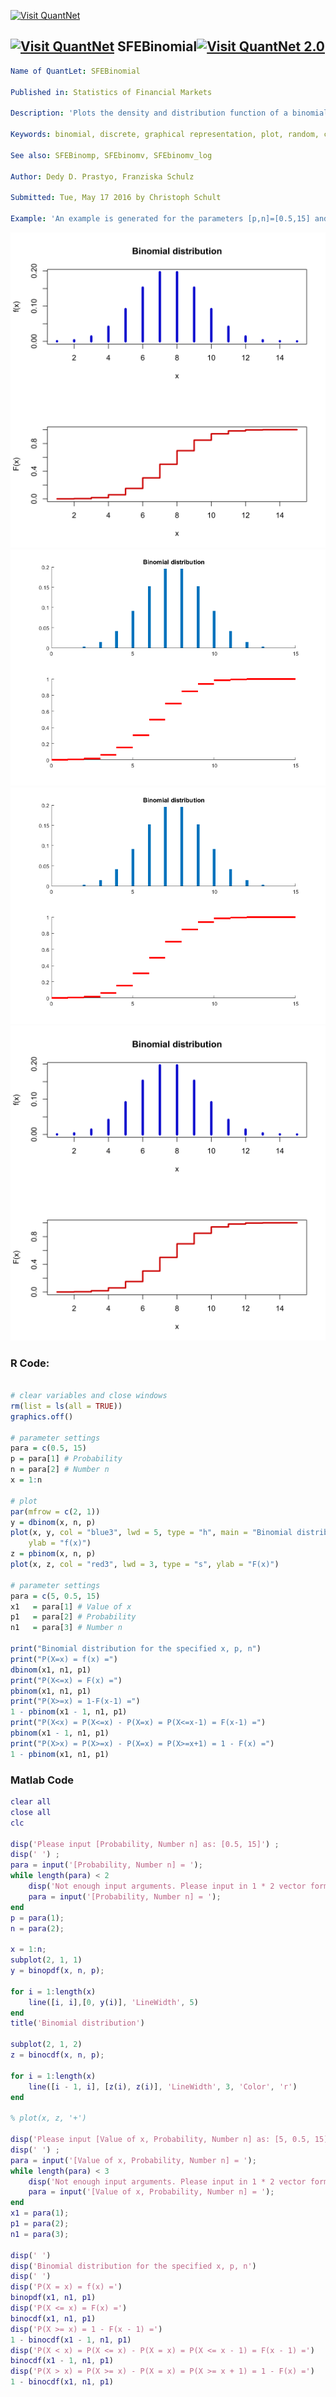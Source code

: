 
[<img src="https://github.com/QuantLet/Styleguide-and-FAQ/blob/master/pictures/banner.png" width="880" alt="Visit QuantNet">](http://quantlet.de/index.php?p=info)

## [<img src="https://github.com/QuantLet/Styleguide-and-Validation-procedure/blob/master/pictures/qloqo.png" alt="Visit QuantNet">](http://quantlet.de/) **SFEBinomial**[<img src="https://github.com/QuantLet/Styleguide-and-Validation-procedure/blob/master/pictures/QN2.png" width="60" alt="Visit QuantNet 2.0">](http://quantlet.de/d3/ia)

```yaml
Name of QuantLet: SFEBinomial

Published in: Statistics of Financial Markets

Description: 'Plots the density and distribution function of a binomial distributed random variable with different parameters and calculates probabilities.'

Keywords: binomial, discrete, graphical representation, plot, random, cdf, pdf, density

See also: SFEBinomp, SFEbinomv, SFEbinomv_log

Author: Dedy D. Prastyo, Franziska Schulz

Submitted: Tue, May 17 2016 by Christoph Schult

Example: 'An example is generated for the parameters [p,n]=[0.5,15] and [x1,p1,n1]=[5,0.5,15].'

```

![Picture1](SFEBinomial.png)
![Picture2](SFEBinomial_m.png)
![Picture3](SFEBinomialMatlab.png)
![Picture4](SFEBinomialR.png)

### R Code:
```r

# clear variables and close windows
rm(list = ls(all = TRUE))
graphics.off()

# parameter settings
para = c(0.5, 15)
p = para[1] # Probability
n = para[2] # Number n
x = 1:n

# plot
par(mfrow = c(2, 1))
y = dbinom(x, n, p)
plot(x, y, col = "blue3", lwd = 5, type = "h", main = "Binomial distribution", 
    ylab = "f(x)")
z = pbinom(x, n, p)
plot(x, z, col = "red3", lwd = 3, type = "s", ylab = "F(x)")

# parameter settings
para = c(5, 0.5, 15)
x1   = para[1] # Value of x
p1   = para[2] # Probability
n1   = para[3] # Number n

print("Binomial distribution for the specified x, p, n")
print("P(X=x) = f(x) =")
dbinom(x1, n1, p1)
print("P(X<=x) = F(x) =")
pbinom(x1, n1, p1)
print("P(X>=x) = 1-F(x-1) =")
1 - pbinom(x1 - 1, n1, p1)
print("P(X<x) = P(X<=x) - P(X=x) = P(X<=x-1) = F(x-1) =")
pbinom(x1 - 1, n1, p1)
print("P(X>x) = P(X>=x) - P(X=x) = P(X>=x+1) = 1 - F(x) =")
1 - pbinom(x1, n1, p1)
```
### Matlab Code
```matlab
clear all
close all
clc

disp('Please input [Probability, Number n] as: [0.5, 15]') ;
disp(' ') ;
para = input('[Probability, Number n] = ');
while length(para) < 2
    disp('Not enough input arguments. Please input in 1 * 2 vector form like [0.5, 15] or [0.5 15]');
    para = input('[Probability, Number n] = ');
end
p = para(1);
n = para(2);

x = 1:n;
subplot(2, 1, 1)
y = binopdf(x, n, p);

for i = 1:length(x)
    line([i, i],[0, y(i)], 'LineWidth', 5)
end
title('Binomial distribution') 

subplot(2, 1, 2)
z = binocdf(x, n, p);

for i = 1:length(x)
    line([i - 1, i], [z(i), z(i)], 'LineWidth', 3, 'Color', 'r')
end

% plot(x, z, '+')

disp('Please input [Value of x, Probability, Number n] as: [5, 0.5, 15]') ;
disp(' ') ;
para = input('[Value of x, Probability, Number n] = ');
while length(para) < 3
    disp('Not enough input arguments. Please input in 1 * 2 vector form like [5, 0.5, 15] or [5 0.5 15]');
    para = input('[Value of x, Probability, Number n] = ');
end
x1 = para(1);
p1 = para(2);
n1 = para(3);

disp(' ')
disp('Binomial distribution for the specified x, p, n')
disp(' ')
disp('P(X = x) = f(x) =')
binopdf(x1, n1, p1)
disp('P(X <= x) = F(x) =')
binocdf(x1, n1, p1)
disp('P(X >= x) = 1 - F(x - 1) =')
1 - binocdf(x1 - 1, n1, p1)
disp('P(X < x) = P(X <= x) - P(X = x) = P(X <= x - 1) = F(x - 1) =')
binocdf(x1 - 1, n1, p1)
disp('P(X > x) = P(X >= x) - P(X = x) = P(X >= x + 1) = 1 - F(x) =')
1 - binocdf(x1, n1, p1)
```
